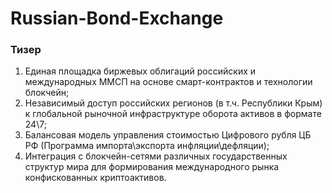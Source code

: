 # Russian-Bond-Exchange

### Тизер

1) Единая площадка биржевых облигаций российских и международных ММСП на основе смарт-контрактов и технологии блокчейн;
2) Независимый доступ российских регионов (в т.ч. Республики Крым) к глобальной рыночной инфраструктуре оборота активов в формате 24\7;
3) Балансовая модель управления стоимостью Цифрового рубля ЦБ РФ (Программа импорта\экспорта инфляции\дефляции);
4) Интеграция с блокчейн-сетями различных государственных структур мира для формирования международного рынка конфискованных криптоактивов. 

